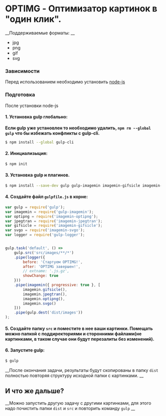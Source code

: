 # OPTIMG - Оптимизатор картинок в "один клик".

__Поддерживаемые форматы: __
* jpg
* png
* gif
* svg

### Зависимости
Перед использованием необходимо установить [node-js](http://nodejs.org/)

### Подготовка

После установки node-js

#### 1. Установка gulp глобально:

__Если gulp уже установлен то необходимо удалить, `npm rm --global gulp`
что бы избежать конфликты с gulp-cli.__

```sh
$ npm install --global gulp-cli
```

#### 2. Инициализыция:

```sh
$ npm init
```

#### 3. Установка gulp и плагинов.
```sh
$ npm install --save-dev gulp gulp-imagemin imagemin-gifsicle imagemin-jpegtran imagemin-optipng imagemin-svgo gulp-logger
```

#### 4. Создайте файл `gulpfile.js` в корне:

```js
var gulp = require('gulp');
var imagemin = require('gulp-imagemin');
var optipng = require('imagemin-optipng');
var jpegtran = require('imagemin-jpegtran');
var gifsicle = require('imagemin-gifsicle');
var svgo = require('imagemin-svgo');
var logger = require('gulp-logger');


gulp.task('default', () =>
    gulp.src('src/images/**/*')
    .pipe(logger({
        before: 'Стартуем OPTIMG!',
        after: 'OPTIMG завершен!',
        // extname: '.js.gz',
        showChange: true
    }))
    .pipe(imagemin({ progressive: true }, [
        imagemin.gifsicle(),
        imagemin.jpegtran(),
        imagemin.optipng(),
        imagemin.svgo()
    ]))
    .pipe(gulp.dest('dist/images'))
);
```
#### 5. Создайте папку `src`  и поместите в нее ваши картинки. Помещать можно папкой с поддиректориями и сторонними файлами(не картинками, в таком случае они будут перезалиты без изменений).

#### 6. Запустите gulp:

```sh
$ gulp
```

__После окончания задачи, результаты будут скопированы в папку `dist` полностью повторяя структуру исходной папки с картинками. __

## И что же дальше?

__Можно запустить другую задачу с другими картинками, для этого надо почистить папки `dist` и `src` и повторить команду `gulp` __